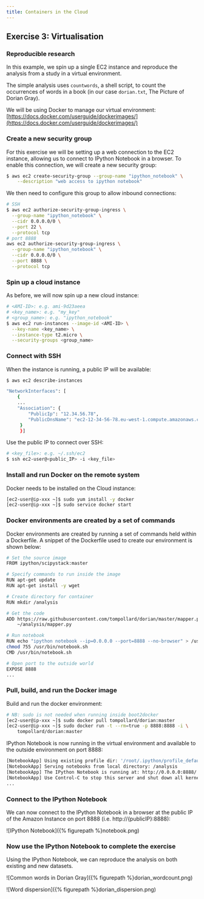 ```yaml
---
title: Containers in the Cloud
---
```


## Exercise 3: Virtualisation

### Reproducible research

In this example, we spin up a single EC2 instance and reproduce the analysis from a study in a virtual environment.

The simple analysis uses ```countwords```, a shell script, to count the occurrences of words in a book (in our case ```dorian.txt```, The Picture of Dorian Gray).

We will be using Docker to manage our virtual environment:
[https://docs.docker.com/userguide/dockerimages/](https://docs.docker.com/userguide/dockerimages/)

### Create a new security group

For this exercise we will be setting up a web connection to the EC2 instance, allowing us to connect to IPython Notebook in a browser. To enable this connection, we will create a new security group:

``` bash
$ aws ec2 create-security-group --group-name "ipython_notebook" \
    --description "web access to ipython notebook"
```

We then need to configure this group to allow inbound connections:

``` bash
# SSH
$ aws ec2 authorize-security-group-ingress \
  --group-name "ipython_notebook" \
  --cidr 0.0.0.0/0 \
  --port 22 \
  --protocol tcp
# port 8888
aws ec2 authorize-security-group-ingress \
  --group-name "ipython_notebook" \
  --cidr 0.0.0.0/0 \
  --port 8888 \
  --protocol tcp
```

### Spin up a cloud instance

As before, we will now spin up a new cloud instance:

``` bash
# <AMI-ID>: e.g. ami-9d23aeea
# <key_name>: e.g. "my_key"
# <group_name>: e.g. "ipython_notebook"
$ aws ec2 run-instances --image-id <AMI-ID> \
  --key-name <key_name> \
  --instance-type t2.micro \
  --security-groups <group_name>
```

### Connect with SSH

When the instance is running, a public IP will be available:

``` bash
$ aws ec2 describe-instances

"NetworkInterfaces": [
    {
    ...
    "Association": {
        "PublicIp": "12.34.56.78",
        "PublicDnsName": "ec2-12-34-56-78.eu-west-1.compute.amazonaws.com"
     }
     }]
```

Use the public IP to connect over SSH:

``` bash
# <key_file>: e.g. ~/.ssh/ec2
$ ssh ec2-user@<public_IP> -i <key_file>
```

### Install and run Docker on the remote system

Docker needs to be installed on the Cloud instance:

``` bash
[ec2-user@ip-xxx ~]$ sudo yum install -y docker
[ec2-user@ip-xxx ~]$ sudo service docker start
```

### Docker environments are created by a set of commands

Docker environments are created by running a set of commands held within a Dockerfile. A snippet of the Dockerfile used to create our environment is shown below:

``` bash
# Set the source image
FROM ipython/scipystack:master

# Specify commands to run inside the image
RUN apt-get update
RUN apt-get install -y wget

# Create directory for container
RUN mkdir /analysis

# Get the code
ADD https://raw.githubusercontent.com/tompollard/dorian/master/mapper.py \
    ~/analysis/mapper.py

# Run notebook
RUN echo "ipython notebook --ip=0.0.0.0 --port=8888 --no-browser" > /usr/bin/notebook.sh; \
chmod 755 /usr/bin/notebook.sh
CMD /usr/bin/notebook.sh

# Open port to the outside world
EXPOSE 8888
...
```

### Pull, build, and run the Docker image

Build and run the docker environment:

``` bash
# NB: sudo is not needed when running inside boot2docker
[ec2-user@ip-xxx ~]$ sudo docker pull tompollard/dorian:master
[ec2-user@ip-xxx ~]$ sudo docker run -t --rm=true -p 8888:8888 -i \
    tompollard/dorian:master
```

IPython Notebook is now running in the virtual environment and available to the outside environment on port 8888:

``` bash
[NotebookApp] Using existing profile dir: '/root/.ipython/profile_default'
[NotebookApp] Serving notebooks from local directory: /analysis
[NotebookApp] The IPython Notebook is running at: http://0.0.0.0:8888/
[NotebookApp] Use Control-C to stop this server and shut down all kernels (twice to skip confirmation).
...
```

### Connect to the IPython Notebook

We can now connect to the IPython Notebook in a browser at the public IP of the Amazon Instance on port 8888 (i.e. http://{publicIP}:8888):

![IPython Notebook]({% figurepath %}notebook.png)

### Now use the IPython Notebook to complete the exercise

Using the IPython Notebook, we can reproduce the analysis on both existing and new datasets.

![Common words in Dorian Gray]({% figurepath %}dorian_wordcount.png)

![Word dispersion]({% figurepath %}dorian_dispersion.png)
